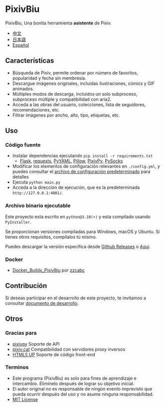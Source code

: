 # PixivBiu

PixivBiu, Una bonita herramienta **asistente** de Pixiv.

- [中文](./README.md)
- [日本語](./README_JA.md)
- [Español](/README_ES.md)

## Características

* Búsqueda de Pixiv, permite ordenar por número de favoritos, popularidad y fecha sin membresía.
* Descargue imágenes originales, incluidas ilustraciones, cómics y GIF animados.
* Múltiples modos de descarga, incluidos un solo subproceso, subproceso múltiple y compatibilidad con aria2.
* Acceda a las obras del usuario, colecciones, lista de seguidores, recomendaciones, etc.
* Filtrar imágenes por ancho, alto, tipo, etiquetas, etc.

## Uso

### Código fuente

* Instalar dependencias ejecutando `pip install -r requirements.txt`
  + [Flask](https://github.com/pallets/flask), [requests](https://github.com/psf/requests), [PyYAML](https://github.com/yaml/pyyaml), [Pillow](https://github.com/python-pillow/Pillow), [PixivPy](https://github.com/upbit/pixivpy), [PySocks](https://github.com/Anorov/PySocks)
* Modificar los elementos de configuración relevantes en `./config.yml`, y puedes consultar el [archivo de configuración predeterminado](./app/config/biu_default.yml) para detalles
* Ejecuta `python main.py`
* Acceda a la dirección de ejecución, que es la predeterminada `http://127.0.0.1:4001/`.

### Archivo binario ejecutable

Este proyecto esta escrito en `python@3.10(+)` y esta compilado usando `PyInstaller`.

Se proporcionan versiones compiladas para Windows, macOS y Ubuntu. Si tienes otros requisitos, compílalos tú mismo.

Puedes descargar la versión especifica desde [Github Releases](https://github.com/txperl/PixivBiu/releases) o [Aqui](https://biu.tls.moe/#/lib/dl).

### Docker

- [Docker_Buildx_PixivBiu](https://github.com/zzcabc/Docker_Buildx_PixivBiu) por [zzcabc](https://github.com/zzcabc)

## Contribución

Si deseas participar en el desarrollo de este proyecto, te invitamos a consultar [documento de desarrollo](https://biu.tls.moe/#/develop/quickin).

## Otros

### Gracias para

* [pixivpy](https://github.com/upbit/pixivpy) Soporte de API
* [pixiv.cat](https://pixiv.cat/) Compatibilidad con servidores proxy inversos
* [HTML5 UP](https://html5up.net/) Soporte de código front-end

### Terminos

* Este programa (PixivBiu) es solo para fines de aprendizaje e intercambio. Elimínelo después de lograr su objetivo inicial.
* El autor original no es responsable de ningún evento imprevisto que pueda ocurrir después del uso y no asume ninguna responsabilidad.
* [MIT License](https://choosealicense.com/licenses/mit/)